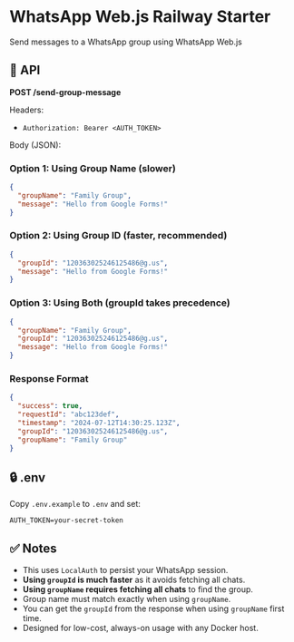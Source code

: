 # WhatsApp Web.js Railway Starter

Send messages to a WhatsApp group using WhatsApp Web.js

## 🧪 API

**POST /send-group-message**

Headers:

- `Authorization: Bearer <AUTH_TOKEN>`

Body (JSON):

### Option 1: Using Group Name (slower)

```json
{
  "groupName": "Family Group",
  "message": "Hello from Google Forms!"
}
```

### Option 2: Using Group ID (faster, recommended)

```json
{
  "groupId": "120363025246125486@g.us",
  "message": "Hello from Google Forms!"
}
```

### Option 3: Using Both (groupId takes precedence)

```json
{
  "groupName": "Family Group",
  "groupId": "120363025246125486@g.us",
  "message": "Hello from Google Forms!"
}
```

### Response Format

```json
{
  "success": true,
  "requestId": "abc123def",
  "timestamp": "2024-07-12T14:30:25.123Z",
  "groupId": "120363025246125486@g.us",
  "groupName": "Family Group"
}
```

## 🔒 .env

Copy `.env.example` to `.env` and set:

```
AUTH_TOKEN=your-secret-token
```

## ✅ Notes

- This uses `LocalAuth` to persist your WhatsApp session.
- **Using `groupId` is much faster** as it avoids fetching all chats.
- **Using `groupName` requires fetching all chats** to find the group.
- Group name must match exactly when using `groupName`.
- You can get the `groupId` from the response when using `groupName` first time.
- Designed for low-cost, always-on usage with any Docker host.
